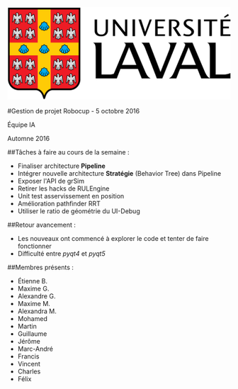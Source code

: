 ![UL_Logo](https://github.com/RoboCupULaval/Admin/blob/master/scrum/ul_logo.png)

#Gestion de projet Robocup - 5 octobre 2016

Équipe IA

Automne 2016

##Tâches à faire au cours de la semaine :

- Finaliser architecture **Pipeline**
- Intégrer nouvelle architecture **Stratégie** (Behavior Tree) dans Pipeline
- Exposer l'API de grSim
- Retirer les hacks de RULEngine
- Unit test asservissement en position
- Amélioration pathfinder RRT
- Utiliser le ratio de géométrie du UI-Debug


##Retour avancement :

- Les nouveaux ont commencé à explorer le code et tenter de faire fonctionner
- Difficulté entre *pyqt4* et *pyqt5*


##Membres présents :

- Étienne B.
- Maxime G.
- Alexandre G.
- Maxime M.
- Alexandra M.
- Mohamed
- Martin
- Guillaume
- Jérôme
- Marc-André
- Francis
- Vincent
- Charles
- Félix
